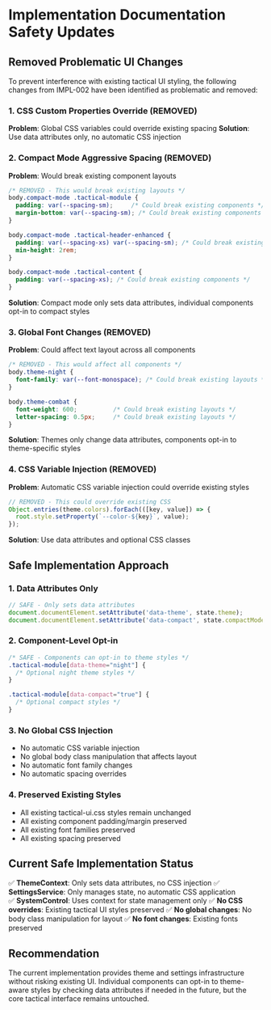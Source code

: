 # Implementation Documentation Safety Updates

## Removed Problematic UI Changes

To prevent interference with existing tactical UI styling, the following changes from IMPL-002 have been identified as problematic and removed:

### 1. CSS Custom Properties Override (REMOVED)
**Problem**: Global CSS variables could override existing spacing
**Solution**: Use data attributes only, no automatic CSS injection

### 2. Compact Mode Aggressive Spacing (REMOVED) 
**Problem**: Would break existing component layouts
```css
/* REMOVED - This would break existing layouts */
body.compact-mode .tactical-module {
  padding: var(--spacing-sm);     /* Could break existing components */
  margin-bottom: var(--spacing-sm); /* Could break existing components */
}

body.compact-mode .tactical-header-enhanced {
  padding: var(--spacing-xs) var(--spacing-sm); /* Could break existing components */
  min-height: 2rem;
}

body.compact-mode .tactical-content {
  padding: var(--spacing-xs); /* Could break existing components */
}
```
**Solution**: Compact mode only sets data attributes, individual components opt-in to compact styles

### 3. Global Font Changes (REMOVED)
**Problem**: Could affect text layout across all components
```css
/* REMOVED - This would affect all components */
body.theme-night {
  font-family: var(--font-monospace); /* Could break existing layouts */
}

body.theme-combat {
  font-weight: 600;          /* Could break existing layouts */
  letter-spacing: 0.5px;     /* Could break existing layouts */
}
```
**Solution**: Themes only change data attributes, components opt-in to theme-specific styles

### 4. CSS Variable Injection (REMOVED)
**Problem**: Automatic CSS variable injection could override existing styles
```typescript
// REMOVED - This could override existing CSS
Object.entries(theme.colors).forEach(([key, value]) => {
  root.style.setProperty(`--color-${key}`, value);
});
```
**Solution**: Use data attributes and optional CSS classes

## Safe Implementation Approach

### 1. Data Attributes Only
```typescript
// SAFE - Only sets data attributes
document.documentElement.setAttribute('data-theme', state.theme);
document.documentElement.setAttribute('data-compact', state.compactMode.toString());
```

### 2. Component-Level Opt-in
```css
/* SAFE - Components can opt-in to theme styles */
.tactical-module[data-theme="night"] {
  /* Optional night theme styles */
}

.tactical-module[data-compact="true"] {
  /* Optional compact styles */
}
```

### 3. No Global CSS Injection
- No automatic CSS variable injection
- No global body class manipulation that affects layout
- No automatic font family changes
- No automatic spacing overrides

### 4. Preserved Existing Styles
- All existing tactical-ui.css styles remain unchanged
- All existing component padding/margin preserved
- All existing font families preserved
- All existing spacing preserved

## Current Safe Implementation Status

✅ **ThemeContext**: Only sets data attributes, no CSS injection
✅ **SettingsService**: Only manages state, no automatic CSS application  
✅ **SystemControl**: Uses context for state management only
✅ **No CSS overrides**: Existing tactical UI styles preserved
✅ **No global changes**: No body class manipulation for layout
✅ **No font changes**: Existing fonts preserved

## Recommendation

The current implementation provides theme and settings infrastructure without risking existing UI. Individual components can opt-in to theme-aware styles by checking data attributes if needed in the future, but the core tactical interface remains untouched.

